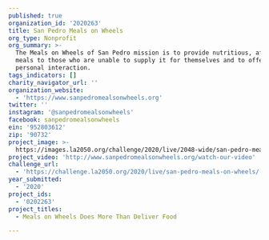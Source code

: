 ```yaml
---
published: true
organization_id: '2020263'
title: San Pedro Meals on Wheels
org_type: Nonprofit
org_summary: >-
  The Meals on Wheels of San Pedro mission is to provide nutritious, affordable
  meals to those who are unable to supply it for themselves and to offer caring,
  personal interaction.
tags_indicators: []
charity_navigator_url: ''
organization_website:
  - 'https://www.sanpedromealsonwheels.org'
twitter: ''
instagram: '@sanpedromealsonwheels'
facebook: sanpedromealsonwheels
ein: '952803612'
zip: '90732'
project_image: >-
  https://images.la2050.org/challenge/2020/live/2048-wide/san-pedro-meals-on-wheels.jpg
project_video: 'http://www.sanpedromealsonwheels.org/watch-our-video'
challenge_url:
  - 'https://challenge.la2050.org/2020/live/san-pedro-meals-on-wheels/'
year_submitted:
  - '2020'
project_ids:
  - '0202263'
project_titles:
  - Meals on Wheels Does More Than Deliver Food

---
```

